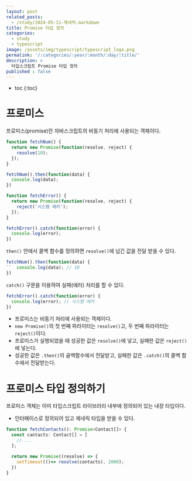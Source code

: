 ```yaml
---
layout: post
related_posts:
  - /study/2024-05-11-제네릭.markdown
title: Promise 타입 정의
categories:
  - study
  - typescript
image: /assets/img/typescript/typescript_logo.png
permalink: '/:categories/:year/:month/:day/:title/'
description: >
  타입스크립트 Promise 타입 정의
published : false
---
```


* toc
{:toc}


# 프로미스

프로미스(promise)란 자바스크립트의 비동기 처리에 사용되는 객체이다. 

```ts
function fetchNum() {
  return new Promise(function(resolve, reject) {
    resolve(10);
  });
}

fetchNum().then(function(data) {
  console.log(data);
})

function fetchError() {
  return new Promise(function(resolve, reject) {
    reject('시스템 에러');
  });
}

fetchError().catch(function(error) {
  console.log(error);
})
```

`then()` 안에서 콜백 함수를 정의하면 `resolve()`에 넘긴 값을 전달 받을 수 있다. 

```ts
fetchNum().then(function(data) {
``  console.log(data); // 10
})
```

`catch()` 구문을 이용하여 실패(에러) 처리를 할 수 있다.

```ts
fetchError().catch(function(error) {
  console.log(error); // 시스템 에러
})
```

- 프로미스는 비동기 처리에 사용되는 객체이다.
- `new Promise()`의 첫 번째 파라미터는 `resolve()`고, 두 번째 파라미터는 `reject()`이다.
- 프로미스가 실행되었을 때 성공한 값은 `resolve()`에 넣고, 실패한 값은 `reject()`에 넣는다.
- 성공한 값은 `.then()`의 골백함수에서 전달받고, 실패한 값은 `.catch()`의 콜백 함수에서 전달받는다.

# 프로미스 타입 정의하기

프로미스 객체는 이미 타입스크립트 라이브러리 내부에 정의되어 있는 내장 타입이다.

- 인터페이스로 정의되어 있고 제네릭 타입을 받을 수 있다.

```ts
function fetchContacts(): Promise<Contact[]> {
  const cantacts: Contact[] = [
    // ...
  ];

  return new Promise((resolve) => {
    setTimeout(()=> resolve(contacts), 2000);
  })
}
```